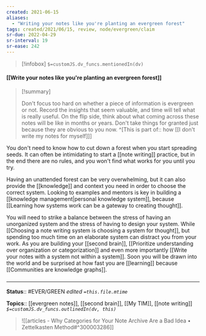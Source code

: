 ```yaml
---
created: 2021-06-15
aliases:
  - "Writing your notes like you're planting an evergreen forest"
tags: created/2021/06/15, review, node/evergreen/claim
sr-due: 2022-04-29
sr-interval: 19
sr-ease: 242
---
```

> [!infobox]
`$=customJS.dv_funcs.mentionedIn(dv)`

#### [[Write your notes like you're planting an evergreen forest]] 

> [!summary]
> 
> Don't focus too hard on whether a piece of information is evergreen or not. Record the insights that seem valuable, and time will tell what is really useful. On the flip side, think about what coming across these notes will be like in months or years. Don't take things for granted just because they are obvious to you now.
> ^[This is
> part of:: how [[I don't write my notes for myself]]]

You don't need to know how to cut down a forest when you start spreading seeds.
It can often be intimidating to start a [[note writing]] practice,
but in the end there are no rules, and you won't find what works for you until you try.

Having an unattended forest can be very overwhelming,
but it can also provide the [[knowledge]] and context you need in order to choose the correct system.
Looking to examples and mentors is key in building a [[knowledge management|personal knowledge system]],
because [[Learning how systems work can be a gateway to creating thought]].

You will need to strike a balance between the stress of having an unorganized system 
and the stress of having to design your system.
While [[Choosing a note writing system is choosing a system for thought]],
but spending too much time on an elaborate system can distract you from your work.
As you are building your [[second brain]],
[[Prioritize understanding over organization or categorization]]
and even more importantly
[[Write your notes with a system not within a system]].
Soon you will be drawn into the world and be surprised at how fast you are [[learning]]
because [[Communities are knowledge graphs]].


### <hr class="footnote"/>

**Status**:: #EVER/GREEN
*edited `=this.file.mtime`*

**Topics**:: [[evergreen notes]], [[second brain]], [[My TIM]], [[note writing]]
*`$=customJS.dv_funcs.outlinedIn(dv, this)`*


> ![[articles - Why Categories for Your Note Archive Are a Bad Idea • Zettelkasten Method#^300003286]]
